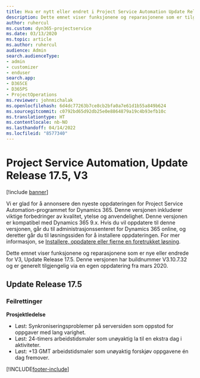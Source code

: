 ```yaml
---
title: Hva er nytt eller endret i Project Service Automation Update Release 17.5, hurtigreparasjon, V3
description: Dette emnet viser funksjonene og reparasjonene som er tilgjengelig i Project Service Automation Update Release 17.5, V3.
author: ruhercul
ms.custom: dyn365-projectservice
ms.date: 03/13/2020
ms.topic: article
ms.author: ruhercul
audience: Admin
search.audienceType:
- admin
- customizer
- enduser
search.app:
- D365CE
- D365PS
- ProjectOperations
ms.reviewer: johnmichalak
ms.openlocfilehash: 6d4dc77263b7ce8cb2bfa0a7e61d1b55a849b624
ms.sourcegitcommit: c0792bd65d92db25e0e8864879a19c4b93efb10c
ms.translationtype: HT
ms.contentlocale: nb-NO
ms.lasthandoff: 04/14/2022
ms.locfileid: "8577340"
---
```

# <a name="project-service-automation-update-release-175-v3"></a>Project Service Automation, Update Release 17.5, V3

[!include [banner](../includes/psa-now-project-operations.md)]

Vi er glad for å annonsere den nyeste oppdateringen for Project Service Automation-programmet for Dynamics 365. Denne versjonen inkluderer viktige forbedringer av kvalitet, ytelse og anvendelighet.  Denne versjonen er kompatibel med Dynamics 365 9.x. Hvis du vil oppdatere til denne versjonen, går du til administrasjonssenteret for Dynamics 365 online, og deretter går du til løsningssiden for å installere oppdateringen. For mer informasjon, se [Installere, oppdatere eller fjerne en foretrukket løsning](/power-platform/admin/install-remove-preferred-solution).

Dette emnet viser funksjonene og reparasjonene som er nye eller endrede for V3, Update Release 17.5. Denne versjonen har buildnummer V3.10.7.32 og er generelt tilgjengelig via en egen oppdatering fra mars 2020.


## <a name="update-release-175"></a>Update Release 17.5

### <a name="bug-fixes"></a>Feilrettinger


**Prosjektledelse**

- Løst: Synkroniseringsproblemer på serversiden som oppstod for oppgaver med lang varighet.
- Løst: 24-timers arbeidstidsmaler som unøyaktig la til en ekstra dag i aktiviteter.
- Løst: +13 GMT arbeidstidsmaler som unøyaktig forskjøv oppgavene én dag fremover.



[!INCLUDE[footer-include](../includes/footer-banner.md)]
